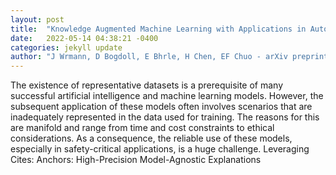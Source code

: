 ```yaml
---
layout: post
title:  "Knowledge Augmented Machine Learning with Applications in Autonomous Driving: A Survey"
date:   2022-05-14 04:38:21 -0400
categories: jekyll update
author: "J Wrmann, D Bogdoll, E Bhrle, H Chen, EF Chuo - arXiv preprint arXiv , 2022"
---
```

The existence of representative datasets is a prerequisite of many successful artificial intelligence and machine learning models. However, the subsequent application of these models often involves scenarios that are inadequately represented in the data used for training. The reasons for this are manifold and range from time and cost constraints to ethical considerations. As a consequence, the reliable use of these models, especially in safety-critical applications, is a huge challenge. Leveraging Cites: Anchors: High-Precision Model-Agnostic Explanations